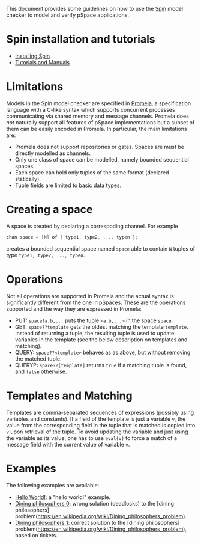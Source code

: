 This document provides some guidelines on how to use the [Spin](http://spinroot.com/) model checker to model and verify pSpace applications.

# Spin installation and tutorials
- [Installing Spin](http://spinroot.com/spin/Man/README.html)
- [Tutorials and Manuals](http://spinroot.com/spin/Man/)

# Limitations
Models in the Spin model checker are specified in [Promela](http://spinroot.com/spin/Man/Intro.html), a specification language with a C-like syntax which supports concurrent processes communicating via shared memory and message channels. Promela does *not* naturally support all features of pSpace implementations but a subset of them can be easily encoded in Promela. In particular, the main limitations are:
- Promela does not support repositories or gates. Spaces are must be directly modelled as channels.
- Only one class of space can be modelled, namely bounded sequential spaces.
- Each space can hold only tuples of the same format (declared statically).
- Tuple fields are limited to [basic data types](http://spinroot.com/spin/Man/datatypes.html).

# Creating a space
A space is created by declaring a correspoding channel. For example 

```C
chan space = [N] of { type1, type2, ..., typen };
```

creates a bounded sequential space named `space` able to contain `N` tuples of type `type1, type2, ..., typen`.

# Operations
Not all operations are supported in Promela and the actual syntax is significantly different from the one in pSpaces. These are the operations supported and the way they are expressed in Promela:

- PUT: `space!a,b,...` puts the tuple `<a,b,...>` in the space `space`.
- GET: `space??template` gets the oldest matching the template `template`. Instead of returning a tuple, the resulting tuple is used to update variables in the template (see the below description on templates and matching).
- QUERY: `space??<template>` behaves as as above, but without removing the matched tuple.
- QUERYP: `space??[template]` returns `true` if a matching tuple is found, and `false` otherwise.

# Templates and Matching
Templates are comma-separated sequences of expressions (possibly using variables and constants). If a field of the template is just a variable `v`, the value from the corresponding field in the tuple that is matched is copied into `v` upon retrieval of the tuple. To avoid updating the variable and just using the variable as its value, one has to use `eval(v)` to force a match of a message field with the current value of variable `v`. 

# Examples
The following examples are available:
- [Hello World!](HelloWorld.pml): a "hello world!" example.
- [Dining philosophers 0](philosophers-0.md): wrong solution (deadlocks) to the [dining philosophers] problem(https://en.wikipedia.org/wiki/Dining_philosophers_problem).
- [Dining philosophers 1](philosophers-1.md): correct solution to the [dining philosophers] problem(https://en.wikipedia.org/wiki/Dining_philosophers_problem), based on tickets.



